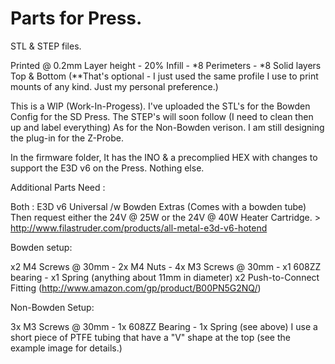 # Parts for Press.
STL & STEP files.

Printed @  0.2mm Layer height - 20% Infill - *8 Perimeters - *8 Solid layers Top & Bottom (**That's optional - I just used the same profile I use to print mounts of any kind. Just my personal preference.)

This is a WIP (Work-In-Progess). I've uploaded the STL's for the Bowden Config for the SD Press. The STEP's will soon follow (I need to clean then up and label everything) As for the Non-Bowden verison. I am still designing the plug-in for the Z-Probe.

In the firmware folder, It has the INO & a precomplied HEX with changes to support the E3D v6 on the Press. Nothing else. 

Additional Parts Need :

Both : E3D v6 Universal /w Bowden Extras (Comes with a bowden tube) Then request either the 24V @ 25W or the 24V @ 40W Heater Cartridge. > http://www.filastruder.com/products/all-metal-e3d-v6-hotend

Bowden setup:

x2 M4 Screws @ 30mm - 2x M4 Nuts - 4x M3 Screws @ 30mm - x1 608ZZ bearing - x1 Spring (anything about 11mm in diameter) x2 Push-to-Connect Fitting (http://www.amazon.com/gp/product/B00PN5G2NQ/)

Non-Bowden Setup:

3x M3 Screws @ 30mm - 1x 608ZZ Bearing - 1x Spring (see above) 
I use a short piece of PTFE tubing that have a "V" shape at the top (see the example image for details.)
